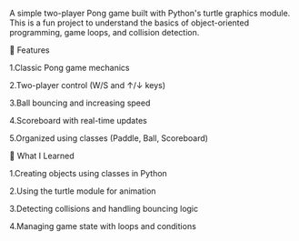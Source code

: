 A simple two-player Pong game built with Python's turtle graphics module. This is a fun project to understand the basics of object-oriented programming, game loops, and collision detection.

🚀 Features

1.Classic Pong game mechanics

2.Two-player control (W/S and ↑/↓ keys)

3.Ball bouncing and increasing speed

4.Scoreboard with real-time updates

5.Organized using classes (Paddle, Ball, Scoreboard)

🧩 What I Learned

1.Creating objects using classes in Python

2.Using the turtle module for animation

3.Detecting collisions and handling bouncing logic

4.Managing game state with loops and conditions
